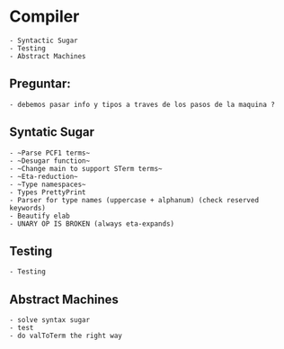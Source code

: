 # Compiler
	- Syntactic Sugar
	- Testing
	- Abstract Machines

## Preguntar:
	- debemos pasar info y tipos a traves de los pasos de la maquina ?

## Syntatic Sugar
	- ~Parse PCF1 terms~
	- ~Desugar function~
	- ~Change main to support STerm terms~
	- ~Eta-reduction~
	- ~Type namespaces~
	- Types PrettyPrint 
	- Parser for type names (uppercase + alphanum) (check reserved keywords)
	- Beautify elab
	- UNARY OP IS BROKEN (always eta-expands)

## Testing
	- Testing

## Abstract Machines
	- solve syntax sugar
	- test
	- do valToTerm the right way